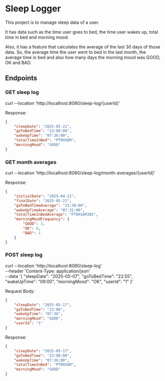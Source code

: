 <h1>Sleep Logger</h1>

This project is to manage sleep data of a user. 

It has data such as the time user goes to bed, the time user wakes up, total time in bed and morning mood.

Also, it has a feature that calculates the average of the last 30 days of those data. So, the average time the user went to bed in the last month, the average time in bed and also how many days the morning mood was GOOD, OK and BAD.

<h2>Endpoints</h2>

<h3>GET sleep log</h3>

curl --location 'http://localhost:8080/sleep-log/{userId}'

Response:
```json
{
    "sleepDate": "2025-05-21",
    "goToBedTime": "22:00:00",
    "wakeUpTime": "07:36:00",
    "totalTimeInBed": "PT9H36M",
    "morningMood": "GOOD"
}
 ```
<h3>GET month averages</h3>

curl --location 'http://localhost:8080/sleep-log/month-averages/{userId}'

Response:
```json
{
    "initialDate": "2025-04-21",
    "finalDate": "2025-05-21",
    "goToBedTimeAverage": "23:30:00",
    "wakeUpTimeAverage": "07:32:00",
    "totalTimeInBedAverage": "PT8H16M30S",
    "morningMoodFrequency": {
        "GOOD": 3,
        "OK": 0,
        "BAD": 1
    }
}
 ```
<h3>POST sleep log</h3>

curl --location 'http://localhost:8080/sleep-log' \
--header 'Content-Type: application/json' \
--data '{
    "sleepDate": "2025-05-07",
	"goToBedTime": "22:55",
    "wakeUpTime": "09:00",
    "morningMood": "OK",
    "userId": "1"
}'

Request Body:
```json
{
	"sleepDate": "2025-05-17",
	"goToBedTime": "22:00",
	"wakeUpTime": "07:36",
    "morningMood": "GOOD",
    "userId": "1"
}
 ```
Response:
```json
{
    "sleepDate": "2025-05-17",
    "goToBedTime": "22:00:00",
    "wakeUpTime": "07:36:00",
    "totalTimeInBed": "PT9H36M",
    "morningMood": "GOOD"
}
 ```
